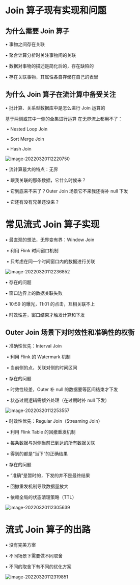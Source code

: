 # Join 算子现有实现和问题  

## 为什么需要 Join 算子  

• 事物之间存在关联  

• 聚合计算分析时关注事物间的关联

• 数据对事物的描述是简化后的，存在缺陷的

• 存在关联事物，其属性各自存储在自己的表里  

## 为什么 Join 算子在流计算中备受关注  

• 批计算、关系型数据库中是怎么进行 Join 运算的

基于两侧或其中一侧的全集进行运算
在无界流上都用不了：

​		• Nested Loop Join

​		• Sort Merge Join

​		• Hash Join

![image-20220320112220750](join算子优化.assets/image-20220320112220750.png)

• 流计算最大的特点：无界

​		• 跟我关联的那条数据，它什么时候来？

​		• 它到底来不来了？Outer Join 场景它不来我还得补 null 下发

​		• 它还有没有兄弟还没来？


# 常见流式 Join 算子实现  

• 最直观的想法，无界变有界：Window Join

​		• 利用 Flink 时间窗口机制

​		• 只考虑在同一个时间窗口内的数据进行关联  

![image-20220320112236852](join算子优化.assets/image-20220320112236852.png)

• 存在的问题

• 窗口边界上的数据关联失败

• 10:59 的曝光，11:01 的点击，互相关联不上

• 时效性差，窗口结束才触发计算和下发  

## Outer Join 场景下对时效性和准确性的权衡  

• 准确性优先：Interval Join

​		• 利用 Flink 的 Watermark 机制

​		• 当前侧的点，关联对侧的时间区间  

• 存在的问题

​		• 时效性较差，Outer 补 null 的数据要等区间结束才下发

​		• 状态过期逻辑需额外处理（在过期时补 null 下发）  

![image-20220320112253557](join算子优化.assets/image-20220320112253557.png)



• 时效性优先：Regular Join（Streaming Join）

​		• 利用 Flink Table 的回撤重发机制

​		• 每条数据与对侧当前已到达的所有数据关联

​		• 得到的都是“当下”的正确结果  

• 存在的问题

​		• “准确”是暂时的，下发的并不是最终结果

​		• 回撤重发机制导致数据量放大

​		• 依赖全局的状态清理策略（TTL）  

![image-20220320112305639](join算子优化.assets/image-20220320112305639.png)

# 流式 Join 算子的出路  

• 没有完美方案

• 不同场景下需要做不同取舍

• 不同的取舍下有不同的优化方案  

![image-20220320112319851](join算子优化.assets/image-20220320112319851.png)


